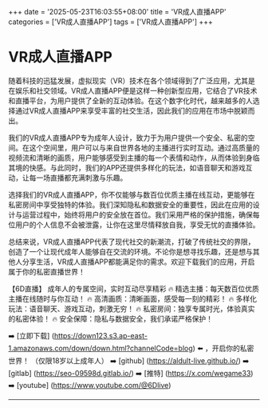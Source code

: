 +++
date = '2025-05-23T16:03:55+08:00'
title = 'VR成人直播APP'
categories = ['VR成人直播APP']
tags = ['VR成人直播APP']
+++

# VR成人直播APP

随着科技的迅猛发展，虚拟现实（VR）技术在各个领域得到了广泛应用，尤其是在娱乐和社交领域。VR成人直播APP便是这样一种创新型应用，它结合了VR技术和直播平台，为用户提供了全新的互动体验。在这个数字化时代，越来越多的人选择通过VR成人直播APP来享受丰富的社交生活，因此我们的应用在市场中脱颖而出。

我们的VR成人直播APP专为成年人设计，致力于为用户提供一个安全、私密的空间。在这个空间里，用户可以与来自世界各地的主播进行实时互动。通过高质量的视频流和清晰的画质，用户能够感受到主播的每一个表情和动作，从而体验到身临其境的快感。与此同时，我们的APP还提供多样化的玩法，如语音聊天和游戏互动，让每一场直播都充满刺激与乐趣。

选择我们的VR成人直播APP，你不仅能够与数百位优质主播在线互动，更能够在私密房间中享受独特的体验。我们深知隐私和数据安全的重要性，因此在应用的设计与运营过程中，始终将用户的安全放在首位。我们采用严格的保护措施，确保每位用户的个人信息不会被泄露，让你在这里尽情释放自我，享受无忧的直播体验。

总结来说，VR成人直播APP代表了现代社交的新潮流，打破了传统社交的界限，创造了一个让现代成年人能够自在交流的环境。不论你是想寻找乐趣，还是想与其他人分享生活，VR成人直播APP都能满足你的需求。欢迎下载我们的应用，开启属于你的私密直播世界！

【6D直播】
成年人的专属空间，实时互动尽享精彩
🔥 精选主播：每天数百位优质主播在线随时与你互动！
🔥 高清画质：清晰画面，感受每一刻的精彩！
🔥 多样化玩法：语音聊天、游戏互动，刺激无穷！
🔥 私密房间：独享专属时光，体验真实的私密体验！
🔥 安全保障：隐私与数据安全，我们承诺严格保护！

➡️ [立即下载] (https://down123.s3.ap-east-1.amazonaws.com/down/down.html?channelCode=blog) ⬅️ ，开启你的私密世界！
（仅限18岁以上成年人）
➡️ [github] (https://aldult-live.github.io/)
➡️ [gitlab] (https://seo-09598d.gitlab.io/)
➡️ [推特] (https://x.com/wegame33)
➡️ [youtube] (https://www.youtube.com/@6Dlive)

---
